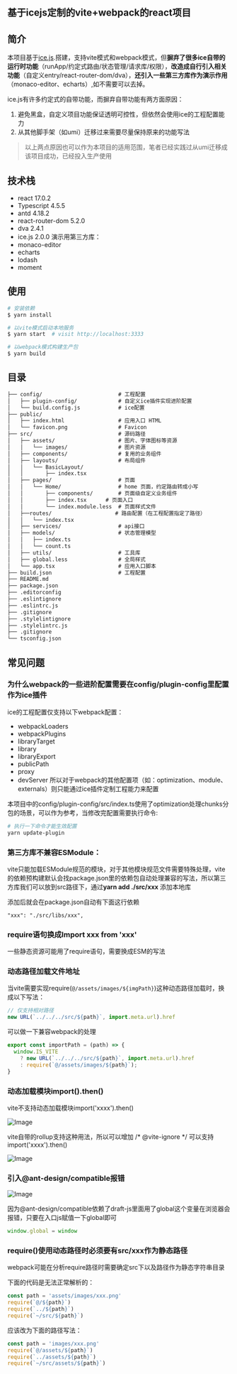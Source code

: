 ## 基于icejs定制的vite+webpack的react项目
## 简介
本项目基于[ice.js](https://ice.work/docs/guide/about).搭建，支持vite模式和webpack模式，但**摒弃了很多ice自带的运行时功能**（runApp/约定式路由/状态管理/请求库/权限），**改造成自行引入相关功能**（自定义entry/react-router-dom/dva），**还引入一些第三方库作为演示作用**（monaco-editor、echarts）,如不需要可以去掉。

ice.js有许多约定式的自带功能，而摒弃自带功能有两方面原因：
1. 避免黑盒，自定义项目功能保证透明可控性，但依然会使用ice的工程配置能力
2. 从其他脚手架（如umi）迁移过来需要尽量保持原来的功能写法
> 以上两点原因也可以作为本项目的适用范围，笔者已经实践过从umi迁移成该项目成功，已经投入生产使用
## 技术栈
* react 17.0.2
* Typescript 4.5.5
* antd 4.18.2
* react-router-dom 5.2.0
* dva 2.4.1
* ice.js 2.0.0
演示用第三方库：
* monaco-editor
* echarts
* lodash
* moment
## 使用

```bash
# 安装依赖
$ yarn install

# 以vite模式启动本地服务
$ yarn start  # visit http://localhost:3333

# 以webpack模式构建生产包
$ yarn build
```

## 目录

```md
├── config/                        # 工程配置
│   ├── plugin-config/             # 自定义ice插件实现进阶配置
│   └── build.config.js            # ice配置
├── public/                        
│   ├── index.html                 # 应用入口 HTML
│   └── favicon.png                # Favicon
├── src/                           # 源码路径
│   ├── assets/                    # 图片、字体图标等资源
│   │   └── images/                # 图片资源
│   ├── components/                # 复用的业务组件
│   ├── layouts/                   # 布局组件
│   │   └── BasicLayout/
│   │       ├── index.tsx
│   ├── pages/                     # 页面
│   │   └── Home/                  # home 页面，约定路由转成小写
│   │       ├── components/        # 页面级自定义业务组件
│   │       ├── index.tsx      # 页面入口
│   │       └── index.module.less  # 页面样式文件
│   ├──routes/                    # 路由配置（在工程配置指定了路径）
│   │   └── index.tsx              
│   ├── services/                  # api接口
│   ├── models/                    # 状态管理模型
│   │   ├── index.ts
│   │   └── count.ts
│   ├── utils/                     # 工具库
│   ├── global.less                # 全局样式
│   └── app.tsx                    # 应用入口脚本
├── build.json                     # 工程配置
├── README.md
├── package.json
├── .editorconfig
├── .eslintignore
├── .eslintrc.js
├── .gitignore
├── .stylelintignore
├── .stylelintrc.js
├── .gitignore
└── tsconfig.json
```

## 常见问题

### 为什么webpack的一些进阶配置需要在config/plugin-config里配置作为ice插件
ice的工程配置仅支持以下webpack配置：
* webpackLoaders
* webpackPlugins
* libraryTarget
* library
* libraryExport
* publicPath
* proxy
* devServer
所以对于webpack的其他配置项（如：optimization、module、externals）则只能通过ice插件定制工程能力来配置

本项目中的config/plugin-config/src/index.ts使用了optimization处理chunks分包的场景，可以作为参考，当修改完配置需要执行命令:
```bash
# 执行一下命令才能生效配置
yarn update-plugin
```
### 第三方库不兼容ESModule：

vite只能加载ESModule规范的模块，对于其他模块规范文件需要特殊处理，vite的依赖预构建默认会找package.json里的依赖包自动处理兼容的写法，所以第三方库我们可以放到src路径下，通过**yarn add ./src/xxx** 添加本地库

添加后就会在package.json自动有下面这行依赖

```React
"xxx": "./src/libs/xxx",
```

### require语句换成Import xxx from 'xxx'

一些静态资源可能用了require语句，需要换成ESM的写法

### 动态路径加载文件地址

当vite需要实现require(`@/assets/images/${imgPath}`)这种动态路径加载时，换成以下写法：

```JavaScript
// 仅支持相对路径
new URL(`../../../src/${path}`, import.meta.url).href
```

可以做一下兼容webpack的处理

```JavaScript
export const importPath = (path) => {
  window.IS_VITE
    ? new URL(`../../../src/${path}`, import.meta.url).href
    : require(`@/assets/images/${path}`);
}
```
### 动态加载模块import().then()

vite不支持动态加载模块import('xxxx').then()

![Image](https://static.lipten.link/blogs/202202071810699.png)



vite自带的rollup支持这种用法，所以可以增加 /* @vite-ignore */ 可以支持import('xxxx').then()

![Image](https://static.lipten.link/blogs/202202071810342.png)



### 引入@ant-design/compatible报错

![Image](https://static.lipten.link/blogs/202202071810181.png)

因为@ant-design/compatible依赖了draft-js里面用了global这个变量在浏览器会报错，只要在入口js赋值一下global即可

```JavaScript
window.global = window
```

### require()使用动态路径时必须要有src/xxx作为静态路径

webpack可能在分析require路径时需要确定src下以及路径作为静态字符串目录

下面的代码是无法正常解析的：

```JavaScript
const path = 'assets/images/xxx.png'
require(`@/${path}`)
require(`../${path}`)
require(`~/src/${path}`)
```

应该改为下面的路径写法：

```JavaScript
const path = 'images/xxx.png'
require(`@/assets/${path}`)
require(`../assets/${path}`)
require(`~/src/assets/${path}`)
```